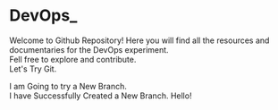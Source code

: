 # DevOps_
Welcome to Github Repository! Here you will find all the resources and documentaries for the DevOps experiment.  
Fell free to explore and contribute.  
Let's Try Git.

I am Going to try a New Branch.   
I have Successfully Created a New Branch.
Hello!
